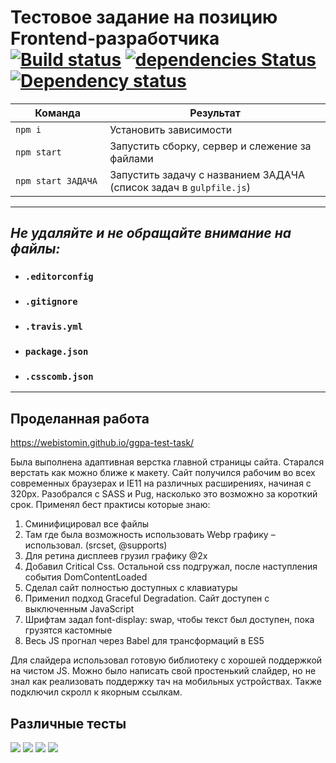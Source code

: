 # Тестовое задание на позицию Frontend-разработчика [![Build status][travis-image]][travis-url] [![dependencies Status](https://david-dm.org/webistomin/ggpa-test-task/status.svg)](https://david-dm.org/webistomin/ggpa-test-task) [![Dependency status][dependency-image]][dependency-url] 

<table>
  <thead>
    <tr>
      <th>Команда</th>
      <th>Результат</th>
    </tr>
  </thead>
  <tbody>
    <tr>
      <td width="30%"><code>npm i</code></td>
      <td>Установить зависимости</td>
    </tr>
    <tr>
      <td><code>npm start</code></td>
      <td>Запустить сборку, сервер и слежение за файлами</td>
    </tr>
    <tr>
      <td><code>npm start ЗАДАЧА</code></td>
      <td>Запустить задачу с названием ЗАДАЧА (список задач в <code>gulpfile.js</code>)</td>
    </tr>
  </tbody>
</table>

---

## _Не удаляйте и не обращайте внимание на файлы:_
*	### `.editorconfig`
*	### `.gitignore`
*	### `.travis.yml`
*	### `package.json`
*	### `.csscomb.json`
---

## Проделанная работа
https://webistomin.github.io/ggpa-test-task/

Была выполнена адаптивная верстка главной страницы сайта. Старался верстать как можно ближе к макету. Сайт получился рабочим во всех современных браузерах и IE11 на различных расширениях, начиная с 320px. Разобрался с SASS и Pug, насколько это возможно за короткий срок. Применял бест практисы которые знаю:
1. Сминифицировал все файлы
2. Там где была возможность использовать Webp графику – использовал. (srcset, @supports)
3. Для ретина дисплеев грузил графику @2x
4. Добавил Critical Css. Остальной css подгружал, после наступления события DomContentLoaded
5. Сделал сайт полностью доступных с клавиатуры
6. Применил подход Graceful Degradation. Сайт доступен с выключенным JavaScript
7. Шрифтам задал font-display: swap, чтобы текст был доступен, пока грузятся кастомные
8. Весь JS прогнал через Babel для трансформаций в ES5

Для слайдера использовал готовую библиотеку с хорошей поддержкой на чистом JS. Можно было написать свой простенький слайдер, но не знал как реализовать поддержку тач на мобильных устройствах. Также подключил скролл к якорным ссылкам. 

## Различные тесты
<img src="https://image.ibb.co/mqTppf/Screenshot-1.png">
<img src="https://image.ibb.co/ck0SS0/Screenshot-2.png">
<img src="https://image.ibb.co/ncJxS0/Screenshot-3.png">
<img src="https://image.ibb.co/cVb7c0/Screenshot-4.png">

[travis-image]: https://travis-ci.org/webistomin/ggpa-test-task.svg?branch=master
[travis-url]: https://travis-ci.org/webistomin/ggpa-test-task
[dependency-image]: https://david-dm.org/webistomin/ggpa-test-task/dev-status.svg
[dependency-url]: https://david-dm.org/webistomin/ggpa-test-task

